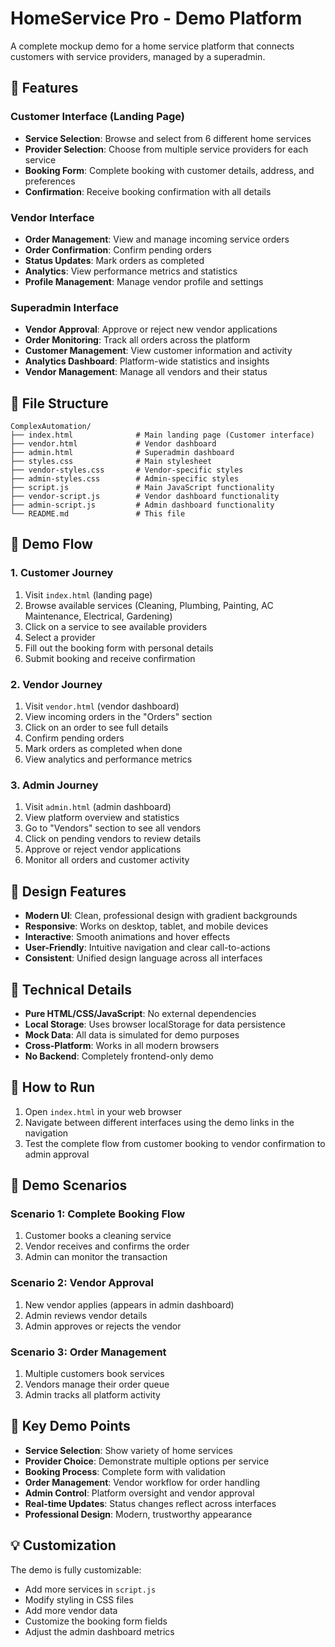 # HomeService Pro - Demo Platform

A complete mockup demo for a home service platform that connects customers with service providers, managed by a superadmin.

## 🚀 Features

### Customer Interface (Landing Page)
- **Service Selection**: Browse and select from 6 different home services
- **Provider Selection**: Choose from multiple service providers for each service
- **Booking Form**: Complete booking with customer details, address, and preferences
- **Confirmation**: Receive booking confirmation with all details

### Vendor Interface
- **Order Management**: View and manage incoming service orders
- **Order Confirmation**: Confirm pending orders
- **Status Updates**: Mark orders as completed
- **Analytics**: View performance metrics and statistics
- **Profile Management**: Manage vendor profile and settings

### Superadmin Interface
- **Vendor Approval**: Approve or reject new vendor applications
- **Order Monitoring**: Track all orders across the platform
- **Customer Management**: View customer information and activity
- **Analytics Dashboard**: Platform-wide statistics and insights
- **Vendor Management**: Manage all vendors and their status

## 📁 File Structure

```
ComplexAutomation/
├── index.html              # Main landing page (Customer interface)
├── vendor.html             # Vendor dashboard
├── admin.html              # Superadmin dashboard
├── styles.css              # Main stylesheet
├── vendor-styles.css       # Vendor-specific styles
├── admin-styles.css        # Admin-specific styles
├── script.js               # Main JavaScript functionality
├── vendor-script.js        # Vendor dashboard functionality
├── admin-script.js         # Admin dashboard functionality
└── README.md               # This file
```

## 🎯 Demo Flow

### 1. Customer Journey
1. Visit `index.html` (landing page)
2. Browse available services (Cleaning, Plumbing, Painting, AC Maintenance, Electrical, Gardening)
3. Click on a service to see available providers
4. Select a provider
5. Fill out the booking form with personal details
6. Submit booking and receive confirmation

### 2. Vendor Journey
1. Visit `vendor.html` (vendor dashboard)
2. View incoming orders in the "Orders" section
3. Click on an order to see full details
4. Confirm pending orders
5. Mark orders as completed when done
6. View analytics and performance metrics

### 3. Admin Journey
1. Visit `admin.html` (admin dashboard)
2. View platform overview and statistics
3. Go to "Vendors" section to see all vendors
4. Click on pending vendors to review details
5. Approve or reject vendor applications
6. Monitor all orders and customer activity

## 🎨 Design Features

- **Modern UI**: Clean, professional design with gradient backgrounds
- **Responsive**: Works on desktop, tablet, and mobile devices
- **Interactive**: Smooth animations and hover effects
- **User-Friendly**: Intuitive navigation and clear call-to-actions
- **Consistent**: Unified design language across all interfaces

## 🔧 Technical Details

- **Pure HTML/CSS/JavaScript**: No external dependencies
- **Local Storage**: Uses browser localStorage for data persistence
- **Mock Data**: All data is simulated for demo purposes
- **Cross-Platform**: Works in all modern browsers
- **No Backend**: Completely frontend-only demo

## 🚀 How to Run

1. Open `index.html` in your web browser
2. Navigate between different interfaces using the demo links in the navigation
3. Test the complete flow from customer booking to vendor confirmation to admin approval

## 📱 Demo Scenarios

### Scenario 1: Complete Booking Flow
1. Customer books a cleaning service
2. Vendor receives and confirms the order
3. Admin can monitor the transaction

### Scenario 2: Vendor Approval
1. New vendor applies (appears in admin dashboard)
2. Admin reviews vendor details
3. Admin approves or rejects the vendor

### Scenario 3: Order Management
1. Multiple customers book services
2. Vendors manage their order queue
3. Admin tracks all platform activity

## 🎯 Key Demo Points

- **Service Selection**: Show variety of home services
- **Provider Choice**: Demonstrate multiple options per service
- **Booking Process**: Complete form with validation
- **Order Management**: Vendor workflow for order handling
- **Admin Control**: Platform oversight and vendor approval
- **Real-time Updates**: Status changes reflect across interfaces
- **Professional Design**: Modern, trustworthy appearance

## 💡 Customization

The demo is fully customizable:
- Add more services in `script.js`
- Modify styling in CSS files
- Add more vendor data
- Customize the booking form fields
- Adjust the admin dashboard metrics

